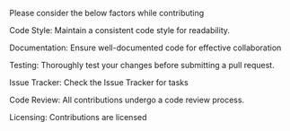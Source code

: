 Please consider the below factors while contributing

Code Style:
Maintain a consistent code style for readability.

Documentation:
Ensure well-documented code for effective collaboration

Testing:
Thoroughly test your changes before submitting a pull request.

Issue Tracker:
Check the Issue Tracker for tasks

Code Review:
All contributions undergo a code review process.

Licensing:
Contributions are licensed
